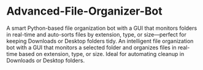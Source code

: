# Advanced-File-Organizer-Bot
A smart Python-based file organization bot with a GUI that monitors folders in real-time and auto-sorts files by extension, type, or size—perfect for keeping Downloads or Desktop folders tidy.
An intelligent file organization bot with a GUI that monitors a selected folder and organizes files in real-time
based on extension, type, or size. Ideal for automating cleanup in Downloads or Desktop folders.
